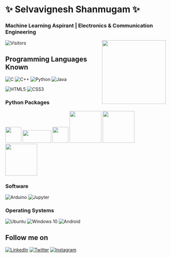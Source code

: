 # ✨ Selvavignesh Shanmugam ✨

### Machine Learning Aspirant | Electronics & Communication Engineering              
<img align ="right" src="https://images.credly.com/size/340x340/images/6b6169d0-9c67-4550-893d-1a63f18394d7/Machine_Learning_Essentials.png" height="200px" width="200px"/>

![Visitors](https://visitor-badge.glitch.me/badge?page_id=selva-vignesh)   
## Programming Languages Known
<img alt="C" src="https://img.shields.io/badge/c%20-%2300599C.svg?&style=for-the-badge&logo=c&logoColor=white"/> <img alt="C++" src="https://img.shields.io/badge/c++%20-%2300599C.svg?&style=for-the-badge&logo=c%2B%2B&ogoColor=white"/> <img alt="Python" src="https://img.shields.io/badge/python%20-%2314354C.svg?&style=for-the-badge&logo=python&logoColor=white"/> <img alt="Java" src="https://img.shields.io/badge/java-%23ED8B00.svg?&style=for-the-badge&logo=java&logoColor=white"/>

<img alt="HTML5" src="https://img.shields.io/badge/html5%20-%23E34F26.svg?&style=for-the-badge&logo=html5&logoColor=white"/> <img alt="CSS3" src="https://img.shields.io/badge/css3%20-%231572B6.svg?&style=for-the-badge&logo=css3&logoColor=white"/>
### Python Packages
<img  src="https://opencv.org/wp-content/uploads/2020/07/cropped-OpenCV_logo_white_600x.png" height="50px" width="50px"/>               <img src="https://scikit-learn.org/stable/_static/scikit-learn-logo-small.png" height="40px" width="90px" />              <img src="https://numpy.org/images/logos/numpy.svg" height="50px" width="50px"/>   <img src="https://upload.wikimedia.org/wikipedia/commons/e/ed/Pandas_logo.svg" height="100px" width="100px"/>        <img src="https://matplotlib.org/_static/logo2_compressed.svg" height="100px" width="100px"/>      <img src="https://seaborn.pydata.org/_static/logo-wide-lightbg.svg" height="100px" width="100px" />         
### Software
<img alt="Arduino" src="https://img.shields.io/badge/-Arduino-00979D?style=for-the-badge&logo=Arduino&logoColor=white"/> <img alt="Jupyter" src="https://img.shields.io/badge/Jupyter%20-%23F37626.svg?&style=for-the-badge&logo=Jupyter&logoColor=white" />
### Operating Systems
<img alt="Ubuntu" src="https://img.shields.io/badge/Ubuntu-E95420?style=for-the-badge&logo=ubuntu&logoColor=white" /> <img alt="Windows 10" src="https://img.shields.io/badge/Windows-0078D6?style=for-the-badge&logo=windows&logoColor=white" /> <img alt="Android" src="https://img.shields.io/badge/Android-3DDC84?style=for-the-badge&logo=android&logoColor=white" />
## Follow me on
[<img alt="LinkedIn" src="https://img.shields.io/badge/linkedin%20-%230077B5.svg?&style=for-the-badge&logo=linkedin&logoColor=white"/>](https://www.linkedin.com/in/selvavignesh23/)  [<img alt="Twitter" src="https://img.shields.io/badge/@VikySelva%20-%231DA1F2.svg?&style=for-the-badge&logo=Twitter&logoColor=white"/>](https://twitter.com/viky_selva)  [<img alt="Instagram" src="https://img.shields.io/badge/_selva_vignesh._%20-%23E4405F.svg?&style=for-the-badge&logo=Instagram&logoColor=white"/>](https://www.instagram.com/@_selva_vignesh._/)
